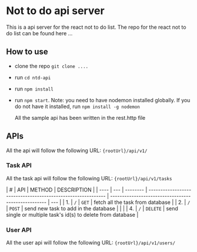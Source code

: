 # Not to do api server

This is a api server for the react not to do list.
The repo for the react not to do list can be found here ...

## How to use

- clone the repo `git clone ....`
- run `cd ntd-api`
- run `npm install`
- run `npm start`.
  Note: you need to have nodemon installed globally. If you do not have it installed, run `npm install -g nodemon`

  All the sample api has been written in the rest.http file

## APIs

All the api will follow the following URL: `{rootUrl}/api/v1/`

### Task API

All the task api will follow the following URL: `{rootUrl}/api/v1/tasks`

| #    | API | METHOD   | DESCRIPTION                                                  |
| ---- | --- | -------- | ------------------------------------------------------------ | --------------------------------------------------- | --- |
| 1.   | `/` | `GET`    | fetch all the task from database                             |
| 2.   | `/` | `POST`   | send new task to add in the database                         |
| <!-- | 3.  | `/`      | `PATCH`                                                      | update task, i.e switch task item to not to do task | --> |
| 4.   | `/` | `DELETE` | send single or multiple task's id(s) to delete from database |

### User API

All the user api will follow the following URL: `{rootUrl}/api/v1/users/`
